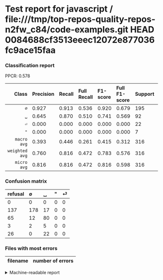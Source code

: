 # Test report for javascript / file:///tmp/top-repos-quality-repos-n2fw_c84/code-examples.git HEAD 0084688cf3513eeec12072e877036fc9ace15faa

### Classification report

PPCR: 0.578

| Class | Precision | Recall | Full Recall | F1-score | Full F1-score | Support | Full Support | PPCR |
|------:|:----------|:-------|:------------|:---------|:---------|:--------|:-------------|:-----|
| `∅` | 0.927| 0.913| 0.536| 0.920| 0.679| 195| 332| 0.587 |
| `␣` | 0.645| 0.870| 0.510| 0.741| 0.569| 92| 157| 0.586 |
| `⏎` | 0.000| 0.000| 0.000| 0.000| 0.000| 22| 48| 0.458 |
| `"` | 0.000| 0.000| 0.000| 0.000| 0.000| 7| 10| 0.700 |
| `macro avg` | 0.393| 0.446| 0.261| 0.415| 0.312| 316| 547| 0.578 |
| `weighted avg` | 0.760| 0.816| 0.472| 0.783| 0.576| 316| 547| 0.578 |
| `micro avg` | 0.816| 0.816| 0.472| 0.816| 0.598| 316| 547| 0.578 |

### Confusion matrix

|refusal|  ∅| ␣| "| ⏎| 
|:---|:---|:---|:---|:---|
|0 |0 |0 |0 |0 |
|137 |178 |17 |0 |0 |
|65 |12 |80 |0 |0 |
|3 |2 |5 |0 |0 |
|26 |0 |22 |0 |0 |

### Files with most errors

| filename | number of errors|
|:----:|:-----|

<details>
    <summary>Machine-readable report</summary>
```json
{
  "cl_report": {"\"": {"f1-score": 0.0, "precision": 0.0, "recall": 0.0, "support": 7}, "macro avg": {"f1-score": 0.4151593453919035, "precision": 0.3930611559139785, "recall": 0.4455964325529543, "support": 316}, "micro avg": {"f1-score": 0.8164556962025317, "precision": 0.8164556962025317, "recall": 0.8164556962025317, "support": 316}, "weighted avg": {"f1-score": 0.7833164338904697, "precision": 0.7599243313597387, "recall": 0.8164556962025317, "support": 316}, "\u2205": {"f1-score": 0.9198966408268734, "precision": 0.9270833333333334, "recall": 0.9128205128205128, "support": 195}, "\u23ce": {"f1-score": 0.0, "precision": 0.0, "recall": 0.0, "support": 22}, "\u2423": {"f1-score": 0.7407407407407407, "precision": 0.6451612903225806, "recall": 0.8695652173913043, "support": 92}},
  "cl_report_full": {"\"": {"f1-score": 0.0, "precision": 0.0, "recall": 0.0, "support": 10}, "macro avg": {"f1-score": 0.3121960826926734, "precision": 0.3930611559139785, "recall": 0.26142467961016036, "support": 547}, "micro avg": {"f1-score": 0.5979142526071842, "precision": 0.8164556962025317, "recall": 0.4716636197440585, "support": 547}, "weighted avg": {"f1-score": 0.5757811146288688, "precision": 0.7478646969786323, "recall": 0.4716636197440585, "support": 547}, "\u2205": {"f1-score": 0.6793893129770993, "precision": 0.9270833333333334, "recall": 0.536144578313253, "support": 332}, "\u23ce": {"f1-score": 0.0, "precision": 0.0, "recall": 0.0, "support": 48}, "\u2423": {"f1-score": 0.5693950177935944, "precision": 0.6451612903225806, "recall": 0.5095541401273885, "support": 157}},
  "ppcr": 0.5776965265082267
}
```
</details>
